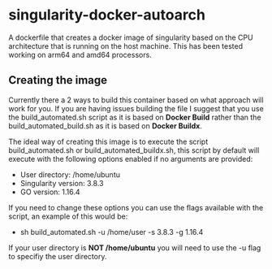 # singularity-docker-autoarch

A dockerfile that creates a docker image of singularity based on the CPU architecture that is running on the host machine. This has been tested working on arm64 and amd64 processors.

## Creating the image

Currently there a 2 ways to build this container based on what approach will work for you. If you are having issues building the file I suggest that you use the build_automated.sh script as it is based on **Docker Build** rather than the build_automated_build.sh as it is based on **Docker Buildx**. 

The ideal way of creating this image is to execute the script build_automated.sh or build_automated_buildx.sh, this script by default will execute with the following options enabled if no arguments are provided:

* User directory: /home/ubuntu
* Singularity version: 3.8.3
* GO version: 1.16.4

If you need to change these options you can use the flags available with the script, an example of this would be:

* sh build_automated.sh -u /home/user -s 3.8.3 -g 1.16.4

If your user directory is **NOT /home/ubuntu** you will need to use the -u flag to specifiy the user directory.

